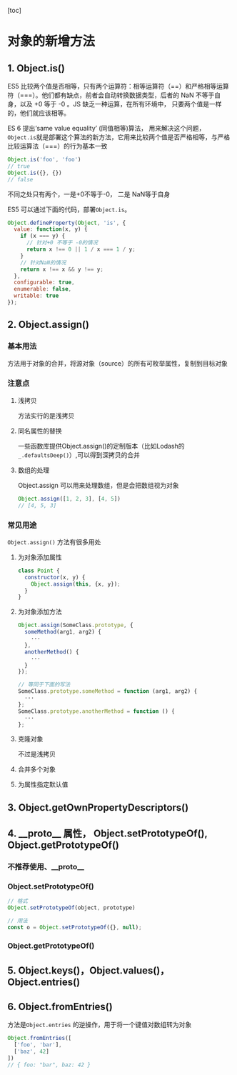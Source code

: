 [toc]

# 对象的新增方法

## 1. Object.is()

ES5 比较两个值是否相等，只有两个运算符：相等运算符（\==）和严格相等运算符（===）。他们都有缺点，前者会自动转换数据类型，后者的 NaN 不等于自身，以及  +0  等于 -0 。JS 缺乏一种运算，在所有环境中， 只要两个值是一样的，他们就应该相等。

ES 6 提出‘same value equality’ (同值相等)算法， 用来解决这个问题，`Object.is`就是部署这个算法的新方法，它用来比较两个值是否严格相等，与严格比较运算法（===）的行为基本一致

```javascript
Object.is('foo', 'foo')
// true
Object.is({}, {})
// false
```

不同之处只有两个，一是+0不等于-0， 二是 NaN等于自身

ES5 可以通过下面的代码，部署`Object.is`。

```javascript
Object.defineProperty(Object, 'is', {
  value: function(x, y) {
    if (x === y) {
      // 针对+0 不等于 -0的情况
      return x !== 0 || 1 / x === 1 / y;
    }
    // 针对NaN的情况
    return x !== x && y !== y;
  },
  configurable: true,
  enumerable: false,
  writable: true
});
```

## 2. Object.assign()

### 基本用法

方法用于对象的合并，将源对象（source）的所有可枚举属性，复制到目标对象

### 注意点

1. 浅拷贝

   方法实行的是浅拷贝

2. 同名属性的替换

   一些函数库提供Object.assign()的定制版本（比如Lodash的`_.defaultsDeep()`）,可以得到深拷贝的合并

3. 数组的处理

   Object.assign 可以用来处理数组，但是会把数组视为对象

   ```javascript
   Object.assign([1, 2, 3], [4, 5])
   // [4, 5, 3]
   ```

### 常见用途

`Object.assign()` 方法有很多用处

1. 为对象添加属性

   ```javascript
   class Point {
     constructor(x, y) {
       Object.assign(this, {x, y});
     }
   }
   ```

2. 为对象添加方法

   ```javascript
   Object.assign(SomeClass.prototype, {
     someMethod(arg1, arg2) {
       ···
     },
     anotherMethod() {
       ···
     }
   });

   // 等同于下面的写法
   SomeClass.prototype.someMethod = function (arg1, arg2) {
     ···
   };
   SomeClass.prototype.anotherMethod = function () {
     ···
   };
   ```

3. 克隆对象

   不过是浅拷贝

4. 合并多个对象

5. 为属性指定默认值

## 3. Object.getOwnPropertyDescriptors()

## 4. \_\_proto\_\_ 属性， Object.setPrototypeOf(), Object.getPrototypeOf()

### 不推荐使用、\_\_proto\_\_

 ### Object.setPrototypeOf()

```javascript
// 格式
Object.setPrototypeOf(object, prototype)

// 用法
const o = Object.setPrototypeOf({}, null);
```

### Object.getPrototypeOf()

## 5. Object.keys()，Object.values()，Object.entries()

## 6. Object.fromEntries()

方法是`Object.entries` 的逆操作，用于将一个键值对数组转为对象

```javascript
Object.fromEntries([
  ['foo', 'bar'],
  ['baz', 42]
])
// { foo: "bar", baz: 42 }
```
